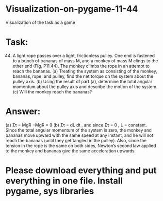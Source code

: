 # Visualization-on-pygame-11-44
Visualization of the task as a game

# Task: 
44. A light rope passes over a light,
frictionless pulley. One end is fastened
to a bunch of bananas of
mass M, and a monkey of mass M
clings to the other end (Fig. P11.44).
The monkey climbs the rope in
an attempt to reach the bananas.
(a) Treating the system as consisting
of the monkey, bananas, rope,
and pulley, find the net torque on
the system about the pulley axis.
(b) Using the result of part (a),
determine the total angular momentum
about the pulley axis and describe the motion of
the system. (c) Will the monkey reach the bananas?

# Answer:
(a) Στ = MgR −MgR = 0
(b) Στ = dL
dt
, and since Στ = 0 , L = constant.
Since the total angular momentum of the system is zero, the
monkey and bananas move upward with the same speed
at any instant, and he will not reach the bananas (until they
get tangled in the pulley). Also, since the tension in the rope is
the same on both sides, Newton’s second law applied to the
monkey and bananas give the same acceleration upwards.


# Please download everything and put everything in one file. Install pygame, sys libraries
